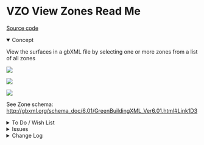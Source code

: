 # VZO View Zones Read Me

[Source code]( https://github.com/ladybug-tools/spider-gbxml-tools/blob/master/spider-gbxml-viewer/v-0-17-01/js-view-gbxml/vbz-view-zones.js )

<details open >

<summary>Concept</summary>

View the surfaces in a gbXML file by selecting one or more zones from a list of all zones

![]( https://www.ladybug.tools/spider-gbxml-tools/images/zone-color-legend-default.png )

![]( https://www.ladybug.tools/spider-gbxml-tools/images/zone-color-legend-cool.png )

![]( https://www.ladybug.tools/spider-gbxml-tools/images/zone-color-legend-heat.png )

See Zone schema: http://gbxml.org/schema_doc/6.01/GreenBuildingXML_Ver6.01.html#Link1D3



</details>

<details>

<summary>To Do / Wish List</summary>


</details>

<details>

<summary>Issues</summary>


</details>

<details>

<summary>Change Log</summary>

### 2019-07-22 ~ Theo

VZO 0.17.00-1vzo

* R - VZO.js: Cleanup

### 2019-07-19 ~ Theo

VZO 0.17.00-0vzo

* R - VZO.js: First commit

### 2019-07-01 ~ Theo

VBZ 0.16-01-4vbz

* B - VBZ.js: Fix select if model has one zone

### 2019-06-28 ~ Theo

VBZ 0.16-01-2vbz

* C - VBZ.js: move number found out of title

### 2019-06-27 ~ Theo

VBZ 0.16-01-2vbz

* F - VBZ.js: Add show more attributes
* F - VBZ.js: Add select by attributes
* F - VBZ.js: Add reset colors button
* F - VBZ: Add legend PNGs to readme

### 2019-06-24 ~ Theo

* F - First commit read me

</details>
